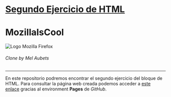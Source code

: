 # [Segundo Ejercicio de HTML](https://melaubets.github.io/SecondExerciseHTML/)

# MozillaIsCool
![Logo Mozilla Firefox](https://github.com/MelAubets/SecondExerciseHTML/blob/main/logo-firefox.png?raw=true "Logo Mozilla Firefox")
###### Clone by Mel Aubets
***
En este repositorio podremos encontrar el segundo ejercicio del bloque de HTML.
Para consultar la página web creada podemos acceder a [este enlace](https://melaubets.github.io/SecondExerciseHTML/) gracias al environment **Pages** de _GitHub_.